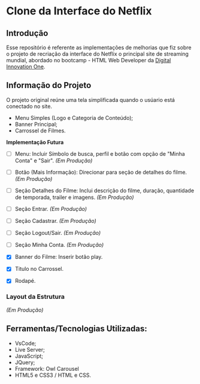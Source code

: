 # Clone da Interface do Netflix
<!-- Imagem do Logo -->

## Introdução
Esse repositório é referente as implementações de melhorias que fiz sobre o projeto de recriação da interface do Netflix o principal site de streaming mundial, abordado no bootcamp - HTML Web Developer da <a href="https://web.digitalinnovation.one">Digital Innovation One</a>.

## Informação do Projeto
O projeto original reúne uma tela simplificada quando o usúario está conectado no site.

- Menu Simples (Logo e Categoria de Conteúdo);
- Banner Principal;
- Carrossel de Filmes.


<b> Implementação Futura </b>
- [ ] Menu: Incluir Símbolo de busca, perfil e botão com opção de "Minha Conta" e "Sair". <i> (Em Produção) </i>
- [ ] Botão (Mais Informação): Direcionar para seção de detalhes do filme. <i> (Em Produção) </i>
- [ ] Seção Detalhes do Filme: Inclui descrição do filme, duração, quantidade de temporada, trailer e imagens. <i> (Em Produção) </i>
- [ ] Seção Entrar. <i> (Em Produção) </i>
- [ ] Seção Cadastrar. <i> (Em Produção) </i>
- [ ] Seção Logout/Sair. <i> (Em Produção) </i>
- [ ] Seção Minha Conta. <i> (Em Produção) </i>
- [x] Banner do Filme: Inserir botão play.
- [x] Titulo no Carrossel.
- [x] Rodapé.


### Layout da Estrutura
<i> (Em Produção) </i>

## Ferramentas/Tecnologias Utilizadas:
- VsCode;
- Live Server;
- JavaScript;
- JQuery;
- Framework: Owl Carousel
- HTML5 e CSS3 / HTML e CSS.
